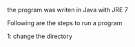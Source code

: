the program was writen in Java with JRE 7

Following are the steps to run a program

1: change the  directory 
